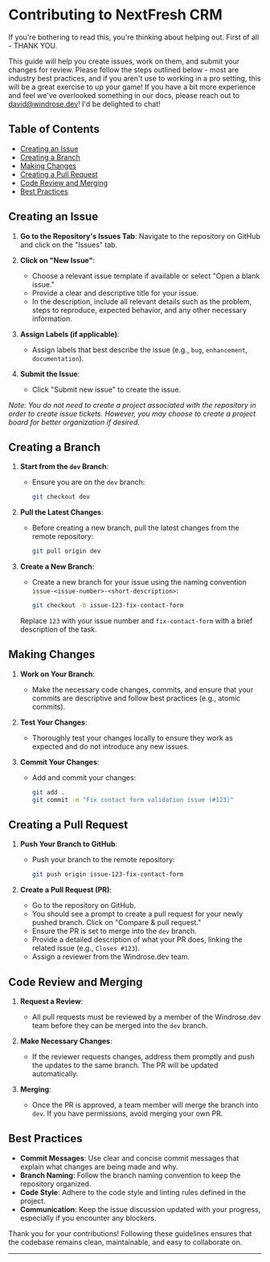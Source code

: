 # Contributing to NextFresh CRM

If you're bothering to read this, you're thinking about helping out. First of all - THANK YOU.

 This guide will help you create issues, work on them, and submit your changes for review. Please follow the steps outlined below - most are industry best practices, and if you aren't use to working in a pro setting, this will be a great exercise to up your game! If you have a bit more experience and feel we've overlooked something in our docs, please reach out to <david@windrose.dev>! I'd be delighted to chat!

## Table of Contents

- [Creating an Issue](#creating-an-issue)
- [Creating a Branch](#creating-a-branch)
- [Making Changes](#making-changes)
- [Creating a Pull Request](#creating-a-pull-request)
- [Code Review and Merging](#code-review-and-merging)
- [Best Practices](#best-practices)

## Creating an Issue

1. **Go to the Repository's Issues Tab**:
   Navigate to the repository on GitHub and click on the "Issues" tab.

2. **Click on "New Issue"**:
   - Choose a relevant issue template if available or select "Open a blank issue."
   - Provide a clear and descriptive title for your issue.
   - In the description, include all relevant details such as the problem, steps to reproduce, expected behavior, and any other necessary information.

3. **Assign Labels (if applicable)**:
   - Assign labels that best describe the issue (e.g., `bug`, `enhancement`, `documentation`).

4. **Submit the Issue**:
   - Click "Submit new issue" to create the issue.

*Note: You do not need to create a project associated with the repository in order to create issue tickets. However, you may choose to create a project board for better organization if desired.*

## Creating a Branch

1. **Start from the `dev` Branch**:
   - Ensure you are on the `dev` branch:

     ```bash
     git checkout dev
     ```

2. **Pull the Latest Changes**:
   - Before creating a new branch, pull the latest changes from the remote repository:

     ```bash
     git pull origin dev
     ```

3. **Create a New Branch**:
   - Create a new branch for your issue using the naming convention `issue-<issue-number>-<short-description>`:

     ```bash
     git checkout -b issue-123-fix-contact-form
     ```

   Replace `123` with your issue number and `fix-contact-form` with a brief description of the task.

## Making Changes

1. **Work on Your Branch**:
   - Make the necessary code changes, commits, and ensure that your commits are descriptive and follow best practices (e.g., atomic commits).

2. **Test Your Changes**:
   - Thoroughly test your changes locally to ensure they work as expected and do not introduce any new issues.

3. **Commit Your Changes**:
   - Add and commit your changes:

     ```bash
     git add .
     git commit -m "Fix contact form validation issue (#123)"
     ```

## Creating a Pull Request

1. **Push Your Branch to GitHub**:
   - Push your branch to the remote repository:

     ```bash
     git push origin issue-123-fix-contact-form
     ```

2. **Create a Pull Request (PR)**:
   - Go to the repository on GitHub.
   - You should see a prompt to create a pull request for your newly pushed branch. Click on "Compare & pull request."
   - Ensure the PR is set to merge into the `dev` branch.
   - Provide a detailed description of what your PR does, linking the related issue (e.g., `Closes #123`).
   - Assign a reviewer from the Windrose.dev team.

## Code Review and Merging

1. **Request a Review**:
   - All pull requests must be reviewed by a member of the Windrose.dev team before they can be merged into the `dev` branch.

2. **Make Necessary Changes**:
   - If the reviewer requests changes, address them promptly and push the updates to the same branch. The PR will be updated automatically.

3. **Merging**:
   - Once the PR is approved, a team member will merge the branch into `dev`. If you have permissions, avoid merging your own PR.

## Best Practices

- **Commit Messages**: Use clear and concise commit messages that explain what changes are being made and why.
- **Branch Naming**: Follow the branch naming convention to keep the repository organized.
- **Code Style**: Adhere to the code style and linting rules defined in the project.
- **Communication**: Keep the issue discussion updated with your progress, especially if you encounter any blockers.

Thank you for your contributions! Following these guidelines ensures that the codebase remains clean, maintainable, and easy to collaborate on.

---
